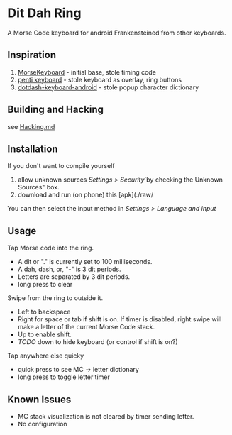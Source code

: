 # Dit Dah Ring
A Morse Code keyboard for android Frankensteined from other keyboards.
## Inspiration
 1. [MorseKeyboard](https://github.com/gitonwithit/MorseKeyboard.git) - initial base, stole timing code
 1. [penti keyboard](https://software-lab.de/penti.html) - stole keyboard as overlay, ring buttons
 3. [dotdash-keyboard-android](https://github.com/agwells/dotdash-keyboard-android) - stole popup character dictionary

## Building and Hacking
see [Hacking.md](./Hacking.md)

## Installation
If you don't want to compile yourself
1. allow unknown sources *Settings > Security*`by checking the Unknown Sources" box.
2. download and run (on phone) this [apk](./raw/

You can then select the input method in *Settings > Language and input*

## Usage
Tap Morse code into the ring.
 * A dit or "." is currently set to 100 milliseconds. 
 * A dah, dash, or, "-" is 3 dit periods. 
 * Letters are separated by 3 dit periods. 
 * long press to clear

Swipe from the ring to outside it.
 * Left to backspace
 * Right for space or tab if shift is on. If timer is disabled, right swipe will make a letter of the current Morse Code stack.
 * Up to enable shift. 
 * *TODO* down to hide keyboard (or control if shift is on?)

Tap anywhere else quicky
 * quick press to see MC -> letter dictionary
 * long press to toggle letter timer


## Known Issues
- MC stack visualization is not cleared by timer sending letter.
- No configuration
